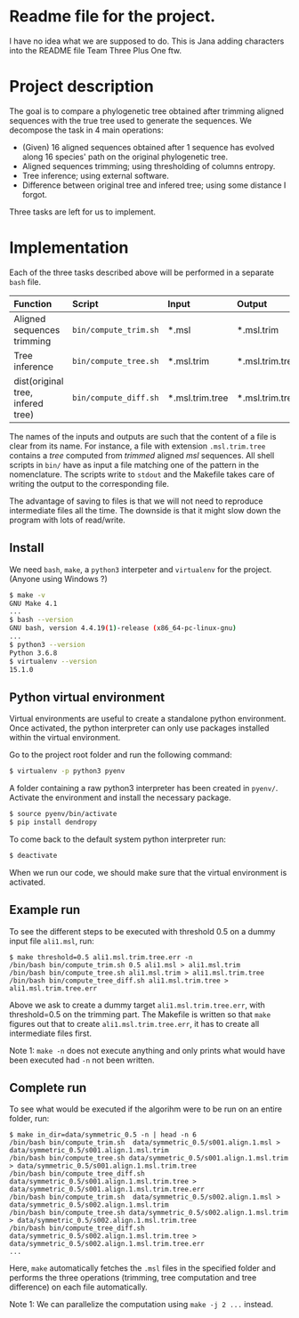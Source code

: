 
# Readme file for the project.
I have no idea what we are supposed to do.
This is Jana adding characters into the README file
Team Three Plus One ftw.

# Project description
The goal is to compare a phylogenetic tree obtained after trimming aligned sequences with the true tree used to generate the sequences.
We decompose the task in 4 main operations:

- (Given) 16 aligned sequences obtained after 1 sequence has evolved along 16 species' path on the original phylogenetic tree.
- Aligned sequences trimming; using thresholding of columns entropy.
- Tree inference; using external software.
- Difference between original tree and infered tree; using some distance I forgot.

Three tasks are left for us to implement.
# Implementation

Each of the three tasks described above will be performed in a separate `bash` file.

Function | Script | Input | Output
:--------|:-------- |:---- |:-----
Aligned sequences trimming          | `bin/compute_trim.sh` | \*.msl | \*.msl.trim
Tree inference                      | `bin/compute_tree.sh` | \*.msl.trim |\*.msl.trim.tree
dist(original tree, infered tree)   |  `bin/compute_diff.sh` | \*.msl.trim.tree | \*.msl.trim.tree.err


The names of the inputs and outputs are such that the content of a file is clear from its name.
For instance, a file with extension `.msl.trim.tree` contains a *tree* computed from *trimmed* aligned *msl* sequences.
All shell scripts in `bin/` have as input a file matching one of the pattern in the nomenclature.
The scripts write to `stdout` and the Makefile takes care of writing the output to the corresponding file.

The advantage of saving to files is that we will not need to reproduce intermediate files all the time.
The downside is that it might slow down the program with lots of read/write.

## Install
We need `bash`, `make`, a `python3` interpeter and `virtualenv` for the project. (Anyone using Windows ?)
```bash
$ make -v
GNU Make 4.1
...
$ bash --version
GNU bash, version 4.4.19(1)-release (x86_64-pc-linux-gnu)
...
$ python3 --version
Python 3.6.8
$ virtualenv --version
15.1.0 
```
## Python virtual environment 
Virtual environments are useful to create a standalone python environment.
Once activated, the python interpreter can only use packages installed within the virtual environment.

Go to the project root folder and run the following command:
```bash
$ virtualenv -p python3 pyenv
```

A folder containing a raw python3 interpreter has been created in `pyenv/`.
Activate the environment and install the necessary package.
```bash
$ source pyenv/bin/activate
$ pip install dendropy
```

To come back to the default system python interpreter run:
```bash
$ deactivate
```

When we run our code, we should make sure that the virtual environment is activated.

## Example run
To see the different steps to be executed with threshold 0.5 on a dummy input file `ali1.msl`, run:

```
$ make threshold=0.5 ali1.msl.trim.tree.err -n
/bin/bash bin/compute_trim.sh 0.5 ali1.msl > ali1.msl.trim
/bin/bash bin/compute_tree.sh ali1.msl.trim > ali1.msl.trim.tree
/bin/bash bin/compute_tree_diff.sh ali1.msl.trim.tree > ali1.msl.trim.tree.err
```

Above we ask to create a dummy target `ali1.msl.trim.tree.err`, with threshold=0.5 on the trimming part.
The Makefile is written so that `make` figures out that to create `ali1.msl.trim.tree.err`, it has to create all intermediate files first.

Note 1: `make -n` does not execute anything and only prints what would have been executed had `-n` not been written.

## Complete run

To see what would be executed if the algorihm were to be run on an entire folder, run:
```
$ make in_dir=data/symmetric_0.5 -n | head -n 6
/bin/bash bin/compute_trim.sh  data/symmetric_0.5/s001.align.1.msl > data/symmetric_0.5/s001.align.1.msl.trim
/bin/bash bin/compute_tree.sh data/symmetric_0.5/s001.align.1.msl.trim > data/symmetric_0.5/s001.align.1.msl.trim.tree
/bin/bash bin/compute_tree_diff.sh data/symmetric_0.5/s001.align.1.msl.trim.tree > data/symmetric_0.5/s001.align.1.msl.trim.tree.err
/bin/bash bin/compute_trim.sh  data/symmetric_0.5/s002.align.1.msl > data/symmetric_0.5/s002.align.1.msl.trim
/bin/bash bin/compute_tree.sh data/symmetric_0.5/s002.align.1.msl.trim > data/symmetric_0.5/s002.align.1.msl.trim.tree
/bin/bash bin/compute_tree_diff.sh data/symmetric_0.5/s002.align.1.msl.trim.tree > data/symmetric_0.5/s002.align.1.msl.trim.tree.err
...
```
Here, `make` automatically fetches the `.msl` files in the specified folder and performs the three operations (trimming, tree computation and tree difference) on each file automatically.

Note 1: We can parallelize the computation using `make -j 2 ...` instead.
